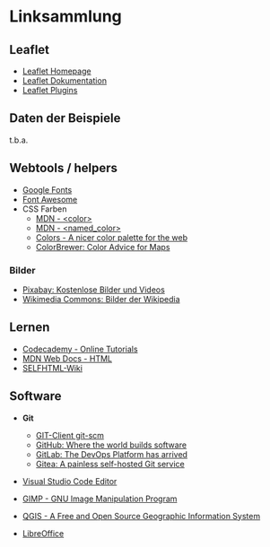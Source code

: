 # Linksammlung

## Leaflet

- [Leaflet Homepage](https://leafletjs.com/)
- [Leaflet Dokumentation](https://leafletjs.com/reference.html)
- [Leaflet Plugins](https://leafletjs.com/plugins.html)

## Daten der Beispiele

t.b.a.

## Webtools / helpers

- [Google Fonts](https://fonts.google.com/)
- [Font Awesome](https://fontawesome.com/)
- CSS Farben
    - [MDN - &lt;color>](https://developer.mozilla.org/en-US/docs/Web/CSS/color_value)
    - [MDN - &lt;named_color>](https://developer.mozilla.org/en-US/docs/Web/CSS/named-color)
    - [Colors - A nicer color palette for the web](https://clrs.cc/)
    - [ColorBrewer: Color Advice for Maps](https://colorbrewer2.org/)

### Bilder

- [Pixabay: Kostenlose Bilder und Videos](https://pixabay.com/)
- [Wikimedia Commons: Bilder der Wikipedia](https://commons.wikimedia.org/)

## Lernen

- [Codecademy - Online Tutorials](https://www.codecademy.com/)
- [MDN Web Docs - HTML](https://developer.mozilla.org/en-US/docs/Web/HTML)
- [SELFHTML-Wiki](https://wiki.selfhtml.org/)

## Software

- **Git**
    - [GIT-Client git-scm](https://git-scm.com/)
    - [GitHub: Where the world builds software](https://github.com/)
    - [GitLab: The DevOps Platform has arrived](https://gitlab.com/)
    - [Gitea: A painless self-hosted Git service](https://gitea.io/)

- [Visual Studio Code Editor](https://code.visualstudio.com/)
- [GIMP - GNU Image Manipulation Program](https://www.gimp.org/)
- [QGIS - A Free and Open Source Geographic Information System](https://www.qgis.org/)
- [LibreOffice](https://de.libreoffice.org/)
